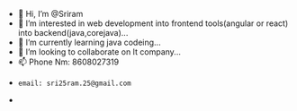 - 👋 Hi, I’m @Sriram
- 👀 I’m interested in web development into frontend tools(angular or react) into backend(java,corejava)...
- 🌱 I’m currently learning java codeing...   
- 💞️ I’m looking to collaborate on It company...
- 📫 Phone Nm: 8608027319
-     email: sri25ram.25@gmail.com
- 

<!---
Sriram-tech-web/Sriram-tech-web is a ✨ special ✨ repository because its `README.md` (this file) appears on your GitHub profile.
You can click the Preview link to take a look at your changes.
--->
